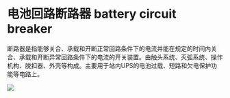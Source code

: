 # 电池回路断路器 battery circuit breaker
断路器是指能够关合、承载和开断正常回路条件下的电流并能在规定的时间内关合、承载和开断异常回路条件下的电流的开关装置。由触头系统、灭弧系统、操作机构、脱扣器、外壳等构成。主要用于站内UPS的电池过载、短路和欠电保护功能等电路上。


![](..\..\..\photos\电池回路断路器.jpg)
